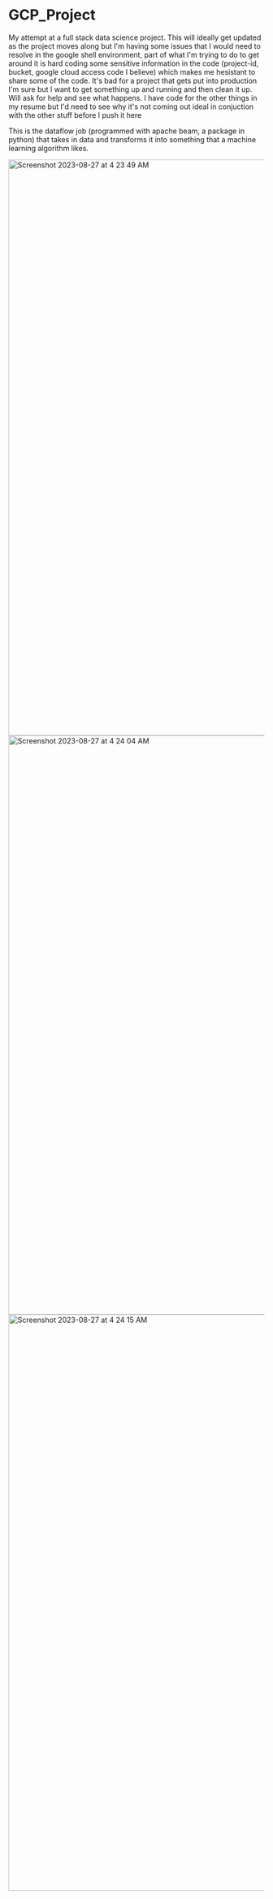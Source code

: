 # GCP_Project
My attempt at a full stack data science project. This will ideally get updated as the project moves along but I'm having some issues that I would need to resolve in the google shell environment, part of what I'm trying to do to get around it is hard coding some sensitive information in the code (project-id, bucket, google cloud access code I believe) which makes me hesistant to share some of the code. It's bad for a project that gets put into production I'm sure but I want to get something up and running and then clean it up. Will ask for help and see what happens. I have code for the other things in my resume but I'd need to see why it's not coming out ideal in conjuction with the other stuff before I push it here

This is the dataflow job (programmed with apache beam, a package in python) that takes in data and transforms it into something that a machine learning algorithm likes.

<img width="1134" alt="Screenshot 2023-08-27 at 4 23 49 AM" src="https://github.com/ajohnson114/GCP_Project/assets/67026227/0df1625a-67e9-4806-bc78-db8bcd87b917">
<img width="1140" alt="Screenshot 2023-08-27 at 4 24 04 AM" src="https://github.com/ajohnson114/GCP_Project/assets/67026227/312a9916-7e44-4a21-ab1e-ba645bd67a3c">
<img width="1135" alt="Screenshot 2023-08-27 at 4 24 15 AM" src="https://github.com/ajohnson114/GCP_Project/assets/67026227/6dfd4b8b-ddd4-4e5e-8533-7aeb3768d030">

